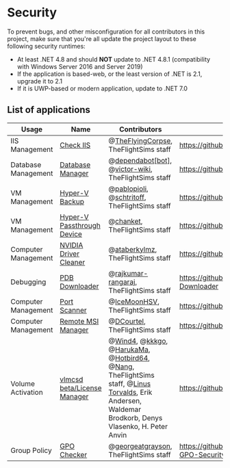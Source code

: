 
# Security
To prevent bugs, and other misconfiguration for all contributors in this project, make sure that you're all update the project layout to these following security runtimes:
 + At least .NET 4.8 and should **NOT** update to .NET 4.8.1 (compatibility with Windows Server 2016 and Server 2019)
 + If the application is based-web, or the least version of .NET is 2.1, upgrade it to 2.1
 + If it is UWP-based or modern application, update to .NET 7.0

## List of applications
|Usage|Name|Contributors|Original path|
|--|--|--|--|
|IIS Management|[Check IIS](https://github.com/TheFlightSims/windowsserver-mgmttools/tree/master/check-iis)|@[TheFlyingCorpse](https://github.com/TheFlyingCorpse), TheFlightSims staff|https://github.com/TheFlyingCorpse/check_iis
|Database Management|[Database Manager](https://github.com/TheFlightSims/windowsserver-mgmttools/tree/master/database-manager)|@[dependabot[bot]](https://github.com/apps/dependabot), @[victor-wiki](https://github.com/victor-wiki), TheFlightSims staff|https://github.com/victor-wiki/DatabaseManager|
|VM Management|[Hyper-V Backup](https://github.com/TheFlightSims/windowsserver-mgmttools/tree/master/hyperv-backup)|@[pablopioli](https://github.com/pablopioli), @[schtritoff](https://github.com/schtritoff), TheFlightSims staff|https://github.com/ColiseoSoftware/hypervbackup|
|VM Management|[Hyper-V Passthrough Device](https://github.com/TheFlightSims/windowsserver-mgmttools/tree/master/hyperv-passthrough)|@[chanket](https://github.com/chanket), TheFlightSims staff|https://github.com/chanket/DDA|
|Computer Management|[NVIDIA Driver Cleaner](https://github.com/TheFlightSims/windowsserver-mgmttools/tree/master/nvidia-driver-cleaner)|@[ataberkylmz](https://github.com/ataberkylmz), TheFlightSims staff|https://github.com/ataberkylmz/NvidiaDriverCleaner|
|Debugging|[PDB Downloader](https://github.com/TheFlightSims/windowsserver-mgmttools/tree/master/PDB-Downloader)|@[rajkumar-rangaraj](https://github.com/rajkumar-rangaraj), TheFlightSims staff|https://github.com/rajkumar-rangaraj/PDB-Downloader
|Computer Management|[Port Scanner](https://github.com/TheFlightSims/windowsserver-mgmttools/tree/master/port-scanner)|@[IceMoonHSV](https://github.com/IceMoonHSV), TheFlightSims staff|https://github.com/IceMoonHSV/PortScanner|
|Computer Management|[Remote MSI Manager](https://github.com/TheFlightSims/windowsserver-mgmttools/tree/master/remote-msi-manager)|@[DCourtel](https://github.com/DCourtel), TheFlightSims staff|https://github.com/DCourtel/Remote_MSI_Manager|
|Volume Activation|[vlmcsd beta/License Manager](https://github.com/TheFlightSims/windowsserver-mgmttools/tree/master/vlmcsd-beta)|@[Wind4](https://github.com/Wind4/vlmcsd), @[kkkgo](https://github.com/kkkgo), @[HarukaMa](https://github.com/HarukaMa), @[Hotbird64](https://forums.mydigitallife.net/members/hotbird64.333466/), @[Nang](https://jike.info/user/nang), TheFlightSims staff, @[Linus Torvalds](https://github.com/torvalds), Erik Andersen, Waldemar Brodkorb, Denys Vlasenko, H. Peter Anvin|https://github.com/kkkgo/vlmcsd|
|Group Policy|[GPO Checker](https://github.com/TheFlightSims/windowsserver-mgmttools/tree/master/gpo-checker)|@[georgeatgrayson](https://github.com/georgeatgrayson), TheFlightSims staff|https://github.com/georgeatgrayson/Windows-GPO-Security-Checker|
